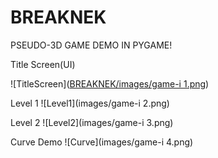 # BREAKNEK
PSEUDO-3D GAME DEMO IN PYGAME!

Title Screen(UI)

![TitleScreen]([BREAKNEK/images/game-i 1.png](https://github.com/HUNTER9769/BREAKNEK/blob/74861f8292dda2381a1eb59745e4cef0e8c66326/images/game-i%201.png))

Level 1
![Level1](images/game-i 2.png)

Level 2
![Level2](images/game-i 3.png)

Curve Demo
![Curve](images/game-i 4.png)



